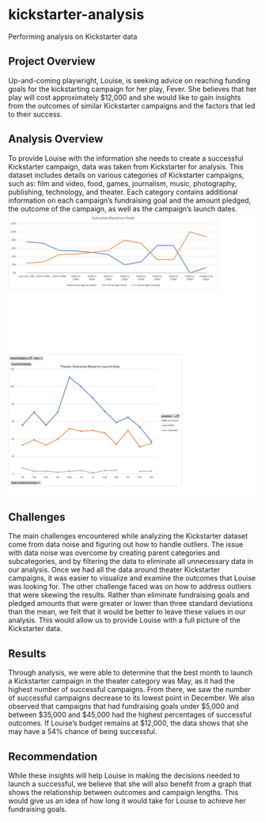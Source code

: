 # kickstarter-analysis
Performing analysis on Kickstarter data
## Project Overview
Up-and-coming playwright, Louise, is seeking advice on reaching funding goals for the kickstarting campaign for her play, Fever. She believes that her play will cost approximately $12,000 and she would like to gain insights from the outcomes of similar Kickstarter campaigns and the factors that led to their success. 
## Analysis Overview
To provide Louise with the information she needs to create a successful Kickstarter campaign, data was taken from Kickstarter for analysis. This dataset includes details on various categories of Kickstarter campaigns, such as: film and video, food, games, journalism, music, photography, publishing, technology, and theater. Each category contains additional information on each campaign’s fundraising goal and the amount pledged, the outcome of the campaign, as well as the campaign’s launch dates.
![Outcomes_vs_Goals](/Outcomes_vs_Goals.png)
![Theater_Outcomes_vs_Launch](/Theater_Outcomes_vs_Launch.png)
## Challenges
The main challenges encountered while analyzing the Kickstarter dataset come from data noise and figuring out how to handle outliers. The issue with data noise was overcome by creating parent categories and subcategories, and by filtering the data to eliminate all unnecessary data in our analysis. Once we had all the data around theater Kickstarter campaigns, it was easier to visualize and examine the outcomes that Louise was looking for.
The other challenge faced was on how to address outliers that were skewing the results. Rather than eliminate fundraising goals and pledged amounts that were greater or lower than three standard deviations than the mean, we felt that it would be better to leave these values in our analysis. This would allow us to provide Louise with a full picture of the Kickstarter data. 
## Results
Through analysis, we were able to determine that the best month to launch a Kickstarter campaign in the theater category was May, as it had the highest number of successful campaigns. From there, we saw the number of successful campaigns decrease to its lowest point in December. 
We also observed that campaigns that had fundraising goals under $5,000 and between $35,000 and $45,000 had the highest percentages of successful outcomes. If Louise’s budget remains at $12,000, the data shows that she may have a 54% chance of being successful.
## Recommendation
While these insights will help Louise in making the decisions needed to launch a successful, we believe that she will also benefit from a graph that shows the relationship between outcomes and campaign lengths. This would give us an idea of how long it would take for Louise to achieve her fundraising goals. 
